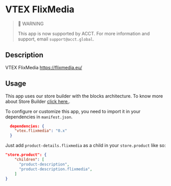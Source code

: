 # VTEX FlixMedia

> 🚧 WARNING
> 
> This app is now supported by ACCT. For more information and support, email `support@acct.global`.

## Description
VTEX FlixMedia
https://flixmedia.eu/

## Usage

This app uses our store builder with the blocks architecture. To know more about Store Builder [click here.](https://help.vtex.com/en/tutorial/understanding-storebuilder-and-stylesbuilder#structuring-and-configuring-our-store-with-object-object).

To configure or customize this app, you need to import it in your dependencies in `manifest.json`.

```json
  dependencies: {
    "vtex.flixmedia": "0.x"
  }
```

Just add `product-details.flixmedia` as a child in your `store.product` like so:

```json
"store.product": {
    "children": [
      "product-description",
      "product-description.flixmedia",
    ]
}
```
